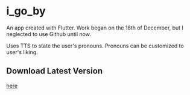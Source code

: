 # i_go_by

An app created with Flutter. Work began on the 18th of December, but I neglected to use Github until now.

Uses TTS to state the user's pronouns. Pronouns can be customized to user's liking.

## Download Latest Version
[here](https://github.com/SMolletSchool/i_go_by/releases/tag/v1.0.0)
